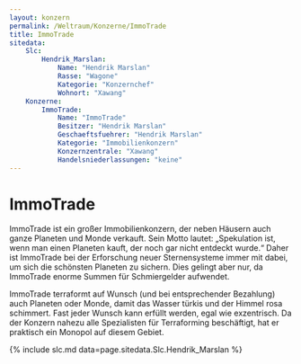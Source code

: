 ```yaml
---
layout: konzern
permalink: /Weltraum/Konzerne/ImmoTrade
title: ImmoTrade
sitedata:
    Slc:
        Hendrik_Marslan:
            Name: "Hendrik Marslan"
            Rasse: "Wagone"
            Kategorie: "Konzernchef"
            Wohnort: "Xawang"
    Konzerne:
        ImmoTrade:
            Name: "ImmoTrade"
            Besitzer: "Hendrik Marslan"
            Geschaeftsfuehrer: "Hendrik Marslan"
            Kategorie: "Immobilienkonzern"
            Konzernzentrale: "Xawang"
            Handelsniederlassungen: "keine"
---
```


# ImmoTrade

ImmoTrade ist ein großer Immobilienkonzern, der neben Häusern auch ganze Planeten und Monde verkauft. Sein Motto lautet: „Spekulation ist, wenn man einen Planeten kauft, der noch gar nicht entdeckt wurde.“ Daher ist ImmoTrade bei der Erforschung neuer Sternensysteme immer mit dabei, um sich die schönsten Planeten zu sichern. Dies gelingt aber nur, da ImmoTrade enorme Summen für Schmiergelder aufwendet.

ImmoTrade terraformt auf Wunsch (und bei entsprechender Bezahlung) auch Planeten oder Monde, damit das Wasser türkis und der Himmel rosa schimmert. Fast jeder Wunsch kann erfüllt werden, egal wie exzentrisch. Da der Konzern nahezu alle Spezialisten für Terraforming beschäftigt, hat er praktisch ein Monopol auf diesem Gebiet.

{% include slc.md data=page.sitedata.Slc.Hendrik_Marslan %}